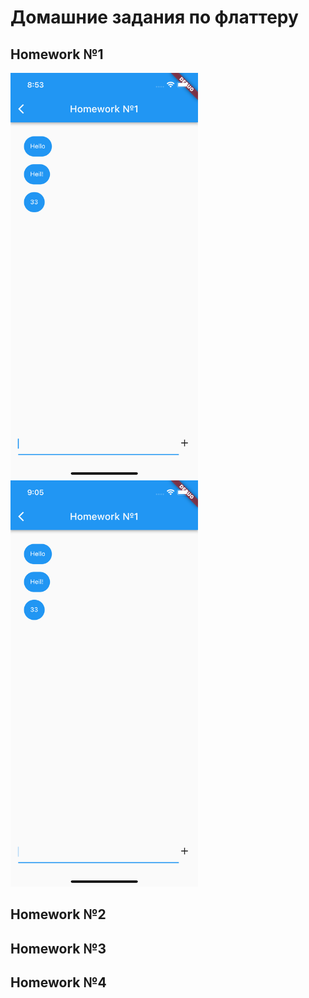 # Домашние задания по флаттеру

## Homework №1

<img src="lib/images_for_readme/hw1(1).png" width="300"/> <img src="lib/images_for_readme/hw1(2).png" width="300"/>


## Homework №2

## Homework №3

## Homework №4
